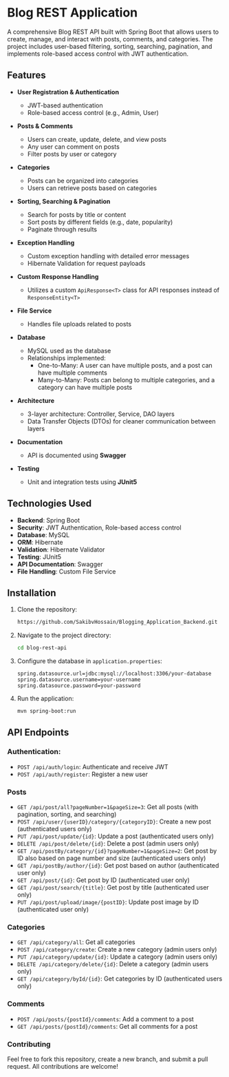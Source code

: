 # Blog REST Application

A comprehensive Blog REST API built with Spring Boot that allows users to create, manage, and interact with posts, comments, and categories. The project includes user-based filtering, sorting, searching, pagination, and implements role-based access control with JWT authentication.

## Features

- **User Registration & Authentication**
    - JWT-based authentication
    - Role-based access control (e.g., Admin, User)

- **Posts & Comments**
    - Users can create, update, delete, and view posts
    - Any user can comment on posts
    - Filter posts by user or category

- **Categories**
    - Posts can be organized into categories
    - Users can retrieve posts based on categories

- **Sorting, Searching & Pagination**
    - Search for posts by title or content
    - Sort posts by different fields (e.g., date, popularity)
    - Paginate through results

- **Exception Handling**
    - Custom exception handling with detailed error messages
    - Hibernate Validation for request payloads

- **Custom Response Handling**
    - Utilizes a custom `ApiResponse<T>` class for API responses instead of `ResponseEntity<T>`

- **File Service**
    - Handles file uploads related to posts

- **Database**
    - MySQL used as the database
    - Relationships implemented:
        - One-to-Many: A user can have multiple posts, and a post can have multiple comments
        - Many-to-Many: Posts can belong to multiple categories, and a category can have multiple posts

- **Architecture**
    - 3-layer architecture: Controller, Service, DAO layers
    - Data Transfer Objects (DTOs) for cleaner communication between layers

- **Documentation**
    - API is documented using **Swagger**

- **Testing**
    - Unit and integration tests using **JUnit5**

## Technologies Used

- **Backend**: Spring Boot
- **Security**: JWT Authentication, Role-based access control
- **Database**: MySQL
- **ORM**: Hibernate
- **Validation**: Hibernate Validator
- **Testing**: JUnit5
- **API Documentation**: Swagger
- **File Handling**: Custom File Service

## Installation

1. Clone the repository:
   ```bash
   https://github.com/SakibvHossain/Blogging_Application_Backend.git
   ```
2. Navigate to the project directory:
   ```bash
   cd blog-rest-api
   ```
3. Configure the database in `application.properties`:
   ```
   spring.datasource.url=jdbc:mysql://localhost:3306/your-database
   spring.datasource.username=your-username
   spring.datasource.password=your-password
   ```
4. Run the application:
   ```
   mvn spring-boot:run
   ```
   
## API Endpoints

### Authentication:
*  `POST /api/auth/login`: Authenticate and receive JWT
*  `POST /api/auth/register`: Register a new user

### Posts
*  `GET /api/post/all?pageNumber=1&pageSize=3`: Get all posts (with pagination, sorting, and searching)
*  `POST /api/user/{userID}/category/{categoryID}`: Create a new post (authenticated users only)
*  `PUT /api/post/update/{id}`: Update a post (authenticated users only)
*  `DELETE /api/post/delete/{id}`: Delete a post (admin users only)
*  `GET /api/postBy/category/{id}?pageNumber=1&pageSize=2`: Get post by ID also based on page number and size (authenticated users only)
*  `GET /api/postBy/author/{id}`: Get post based on author (authenticated user only)
*  `GET /api/post/{id}`: Get post by ID (authenticated user only)
*  `GET /api/post/search/{title}`: Get post by title (authenticated user only)
*  `PUT /api/post/upload/image/{postID}`: Update post image by ID (authenticated user only)

### Categories
*  `GET /api/category/all`: Get all categories
*  `POST /api/category/create`: Create a new category (admin users only)
*  `PUT /api/category/update/{id}`: Update a category (admin users only)
*  `DELETE /api/category/delete/{id}`: Delete a category (admin users only)
*  `GET /api/category/byId/{id}`: Get categories by ID (authenticated users only)

### Comments
*  `POST /api/posts/{postId}/comments`: Add a comment to a post
*  `GET /api/posts/{postId}/comments`: Get all comments for a post

### Contributing
Feel free to fork this repository, create a new branch, and submit a pull request. All contributions are welcome!